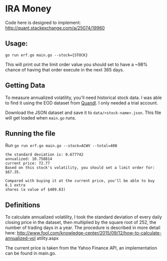 # IRA Money

Code here is designed to implement: http://quant.stackexchange.com/a/25074/19960

## Usage:

```
go run erf.go main.go --stock={STOCK}
```

This will print out the limit order value you should set to have a ~98% chance
of having that order execute in the next 365 days.

## Getting Data

To measure annualized volatility, you'll need historical stock data. I was able
to find it using the EOD dataset from [Quandl](https://quandl.com). I only
needed a trial account.

Download the JSON dataset and save it to `data/<stock-name>.json`. This file
will get loaded when `main.go` runs.

## Running the file

Run `go run erf.go main.go --stock=ACWV --total=400`

```
the standard deviation is: 0.677742
annualized: 10.758814
current price: 72.77
Based on this stock's volatility, you should set a limit order for: $67.35.

Compared with buying it at the current price, you'll be able to buy 6.1 extra
shares (a value of $409.83)
```

## Definitions

To calculate annualized volatility, I took the standard
deviation of every daily closing price in the dataset, then
multiplied by the square root of 252, the number of trading
days in a year. The procedure is described in more detail here:
http://www.fool.com/knowledge-center/2015/09/12/how-to-calculate-annualized-vol
atility.aspx

The current price is taken from the Yahoo Finance API, an implementation can be
found in main.go.
